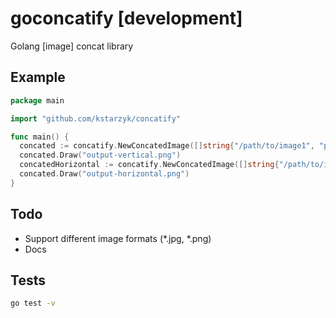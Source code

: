 # goconcatify [development]
Golang [image] concat library

## Example
```go
package main

import "github.com/kstarzyk/concatify"

func main() {
  concated := concatify.NewConcatedImage([]string{"/path/to/image1", "path/to/image2"}) 
  concated.Draw("output-vertical.png")
  concatedHorizontal := concatify.NewConcatedImage([]string{"/path/to/image2", "path/to/image3", ConcatedImageOptions{HORIZONTAL, false, false})
  concated.Draw("output-horizontal.png")
}
```

## Todo 
- Support different image formats (*.jpg, *.png)
- Docs


## Tests
```bash
go test -v
```

